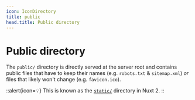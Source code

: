 ```yaml
---
icon: IconDirectory
title: public
head.title: Public directory
---
```


# Public directory

The `public/` directory is directly served at the server root and contains public files that have to keep their names (e.g. `robots.txt` & `sitemap.xml`) _or_ files that likely won't change (e.g. `favicon.ico`).

::alert{icon=💡}
This is known as the [`static/`](https://nuxtjs.org/docs/directory-structure/static) directory in Nuxt 2.
::
